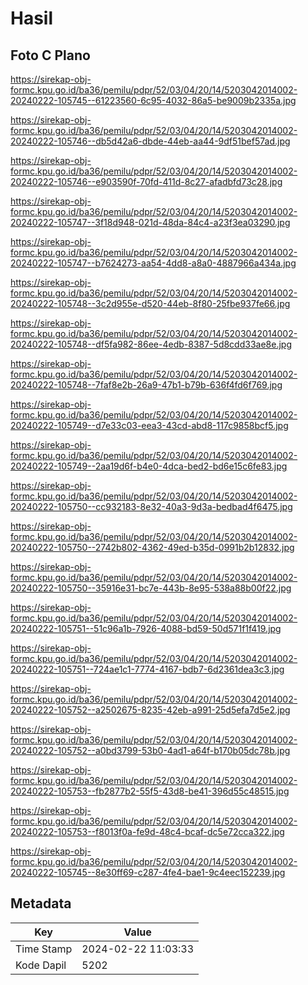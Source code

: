 # Hasil

## Foto C Plano

https://sirekap-obj-formc.kpu.go.id/ba36/pemilu/pdpr/52/03/04/20/14/5203042014002-20240222-105745--61223560-6c95-4032-86a5-be9009b2335a.jpg

https://sirekap-obj-formc.kpu.go.id/ba36/pemilu/pdpr/52/03/04/20/14/5203042014002-20240222-105746--db5d42a6-dbde-44eb-aa44-9df51bef57ad.jpg

https://sirekap-obj-formc.kpu.go.id/ba36/pemilu/pdpr/52/03/04/20/14/5203042014002-20240222-105746--e903590f-70fd-411d-8c27-afadbfd73c28.jpg

https://sirekap-obj-formc.kpu.go.id/ba36/pemilu/pdpr/52/03/04/20/14/5203042014002-20240222-105747--3f18d948-021d-48da-84c4-a23f3ea03290.jpg

https://sirekap-obj-formc.kpu.go.id/ba36/pemilu/pdpr/52/03/04/20/14/5203042014002-20240222-105747--b7624273-aa54-4dd8-a8a0-4887966a434a.jpg

https://sirekap-obj-formc.kpu.go.id/ba36/pemilu/pdpr/52/03/04/20/14/5203042014002-20240222-105748--3c2d955e-d520-44eb-8f80-25fbe937fe66.jpg

https://sirekap-obj-formc.kpu.go.id/ba36/pemilu/pdpr/52/03/04/20/14/5203042014002-20240222-105748--df5fa982-86ee-4edb-8387-5d8cdd33ae8e.jpg

https://sirekap-obj-formc.kpu.go.id/ba36/pemilu/pdpr/52/03/04/20/14/5203042014002-20240222-105748--7faf8e2b-26a9-47b1-b79b-636f4fd6f769.jpg

https://sirekap-obj-formc.kpu.go.id/ba36/pemilu/pdpr/52/03/04/20/14/5203042014002-20240222-105749--d7e33c03-eea3-43cd-abd8-117c9858bcf5.jpg

https://sirekap-obj-formc.kpu.go.id/ba36/pemilu/pdpr/52/03/04/20/14/5203042014002-20240222-105749--2aa19d6f-b4e0-4dca-bed2-bd6e15c6fe83.jpg

https://sirekap-obj-formc.kpu.go.id/ba36/pemilu/pdpr/52/03/04/20/14/5203042014002-20240222-105750--cc932183-8e32-40a3-9d3a-bedbad4f6475.jpg

https://sirekap-obj-formc.kpu.go.id/ba36/pemilu/pdpr/52/03/04/20/14/5203042014002-20240222-105750--2742b802-4362-49ed-b35d-0991b2b12832.jpg

https://sirekap-obj-formc.kpu.go.id/ba36/pemilu/pdpr/52/03/04/20/14/5203042014002-20240222-105750--35916e31-bc7e-443b-8e95-538a88b00f22.jpg

https://sirekap-obj-formc.kpu.go.id/ba36/pemilu/pdpr/52/03/04/20/14/5203042014002-20240222-105751--51c96a1b-7926-4088-bd59-50d571f1f419.jpg

https://sirekap-obj-formc.kpu.go.id/ba36/pemilu/pdpr/52/03/04/20/14/5203042014002-20240222-105751--724ae1c1-7774-4167-bdb7-6d2361dea3c3.jpg

https://sirekap-obj-formc.kpu.go.id/ba36/pemilu/pdpr/52/03/04/20/14/5203042014002-20240222-105752--a2502675-8235-42eb-a991-25d5efa7d5e2.jpg

https://sirekap-obj-formc.kpu.go.id/ba36/pemilu/pdpr/52/03/04/20/14/5203042014002-20240222-105752--a0bd3799-53b0-4ad1-a64f-b170b05dc78b.jpg

https://sirekap-obj-formc.kpu.go.id/ba36/pemilu/pdpr/52/03/04/20/14/5203042014002-20240222-105753--fb2877b2-55f5-43d8-be41-396d55c48515.jpg

https://sirekap-obj-formc.kpu.go.id/ba36/pemilu/pdpr/52/03/04/20/14/5203042014002-20240222-105753--f8013f0a-fe9d-48c4-bcaf-dc5e72cca322.jpg

https://sirekap-obj-formc.kpu.go.id/ba36/pemilu/pdpr/52/03/04/20/14/5203042014002-20240222-105745--8e30ff69-c287-4fe4-bae1-9c4eec152239.jpg


## Metadata

| Key        | Value               |
| ---------- | ------------------- |
| Time Stamp | 2024-02-22 11:03:33 |
| Kode Dapil | 5202                |



